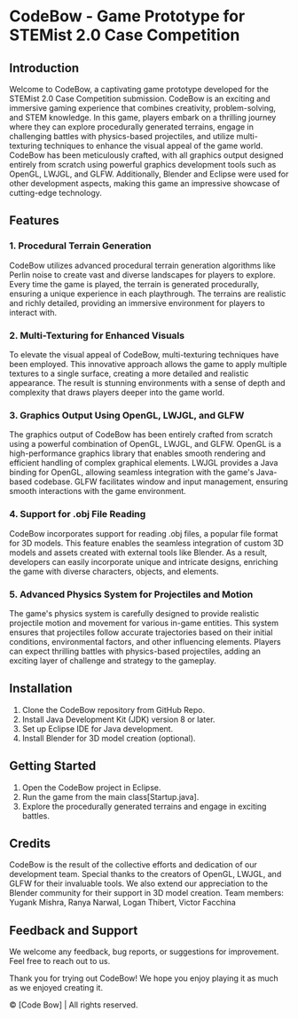 # CodeBow - Game Prototype for STEMist 2.0 Case Competition

## Introduction
Welcome to CodeBow, a captivating game prototype developed for the STEMist 2.0 Case Competition submission. CodeBow is an exciting and immersive gaming experience that combines creativity, problem-solving, and STEM knowledge. In this game, players embark on a thrilling journey where they can explore procedurally generated terrains, engage in challenging battles with physics-based projectiles, and utilize multi-texturing techniques to enhance the visual appeal of the game world. CodeBow has been meticulously crafted, with all graphics output designed entirely from scratch using powerful graphics development tools such as OpenGL, LWJGL, and GLFW. Additionally, Blender and Eclipse were used for other development aspects, making this game an impressive showcase of cutting-edge technology.

## Features
### 1. Procedural Terrain Generation
CodeBow utilizes advanced procedural terrain generation algorithms like Perlin noise to create vast and diverse landscapes for players to explore. Every time the game is played, the terrain is generated procedurally, ensuring a unique experience in each playthrough. The terrains are realistic and richly detailed, providing an immersive environment for players to interact with.

### 2. Multi-Texturing for Enhanced Visuals
To elevate the visual appeal of CodeBow, multi-texturing techniques have been employed. This innovative approach allows the game to apply multiple textures to a single surface, creating a more detailed and realistic appearance. The result is stunning environments with a sense of depth and complexity that draws players deeper into the game world.

### 3. Graphics Output Using OpenGL, LWJGL, and GLFW
The graphics output of CodeBow has been entirely crafted from scratch using a powerful combination of OpenGL, LWJGL, and GLFW. OpenGL is a high-performance graphics library that enables smooth rendering and efficient handling of complex graphical elements. LWJGL provides a Java binding for OpenGL, allowing seamless integration with the game's Java-based codebase. GLFW facilitates window and input management, ensuring smooth interactions with the game environment.

### 4. Support for .obj File Reading
CodeBow incorporates support for reading .obj files, a popular file format for 3D models. This feature enables the seamless integration of custom 3D models and assets created with external tools like Blender. As a result, developers can easily incorporate unique and intricate designs, enriching the game with diverse characters, objects, and elements.

### 5. Advanced Physics System for Projectiles and Motion
The game's physics system is carefully designed to provide realistic projectile motion and movement for various in-game entities. This system ensures that projectiles follow accurate trajectories based on their initial conditions, environmental factors, and other influencing elements. Players can expect thrilling battles with physics-based projectiles, adding an exciting layer of challenge and strategy to the gameplay.

## Installation
1. Clone the CodeBow repository from GitHub Repo.
2. Install Java Development Kit (JDK) version 8 or later.
3. Set up Eclipse IDE for Java development.
4. Install Blender for 3D model creation (optional).

## Getting Started
1. Open the CodeBow project in Eclipse.
2. Run the game from the main class[Startup.java].
3. Explore the procedurally generated terrains and engage in exciting battles.

## Credits
CodeBow is the result of the collective efforts and dedication of our development team. Special thanks to the creators of OpenGL, LWJGL, and GLFW for their invaluable tools. We also extend our appreciation to the Blender community for their support in 3D model creation.
Team members:
Yugank Mishra,
Ranya Narwal,
Logan Thibert,
Victor Facchina

## Feedback and Support
We welcome any feedback, bug reports, or suggestions for improvement. Feel free to reach out to us.

Thank you for trying out CodeBow! We hope you enjoy playing it as much as we enjoyed creating it.

© [Code Bow] | All rights reserved.
